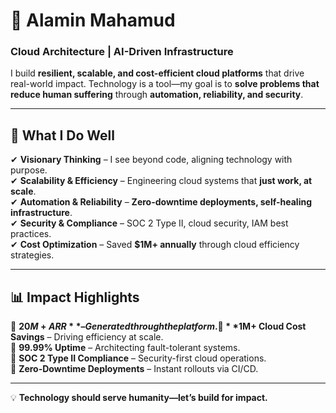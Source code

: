 # 🚀 Alamin Mahamud

### Cloud Architecture | AI-Driven Infrastructure

I build **resilient, scalable, and cost-efficient cloud platforms** that drive real-world impact. Technology is a tool—my goal is to **solve problems that reduce human suffering** through **automation, reliability, and security**.  

---

## **🔹 What I Do Well**  
✔ **Visionary Thinking** – I see beyond code, aligning technology with purpose.  
✔ **Scalability & Efficiency** – Engineering cloud systems that **just work, at scale**.  
✔ **Automation & Reliability** – **Zero-downtime deployments, self-healing infrastructure**.  
✔ **Security & Compliance** – SOC 2 Type II, cloud security, IAM best practices.  
✔ **Cost Optimization** – Saved **$1M+ annually** through cloud efficiency strategies.  

---

## **📊 Impact Highlights**  
📌 **$20M+ ARR** – Generated through the platform.  
📌 **$1M+ Cloud Cost Savings** – Driving efficiency at scale.  
📌 **99.99% Uptime** – Architecting fault-tolerant systems.  
📌 **SOC 2 Type II Compliance** – Security-first cloud operations.  
📌 **Zero-Downtime Deployments** – Instant rollouts via CI/CD.  

---

💡 **Technology should serve humanity—let’s build for impact.**  
